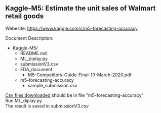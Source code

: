 Kaggle-M5: Estimate the unit sales of Walmart retail goods
-------
Webesite: https://www.kaggle.com/c/m5-forecasting-accuracy

Document Description:
* Kaggle-M5/
    * README.md
    * ML_diplay.py
    * submissionV3.csv
    * EDA_document
      * M5-Competitors-Guide-Final-10-March-2020.pdf
    * m5-forecasting-accuracy
      * sample_submission.csv
      
      
[Csv files downloaded](https://www.kaggle.com/c/m5-forecasting-accuracy/data) should be in file "m5-forecasting-accuracy"<br>
Run ML_diplay.py<br>
The result is saved in submissionV3.csv<br>
